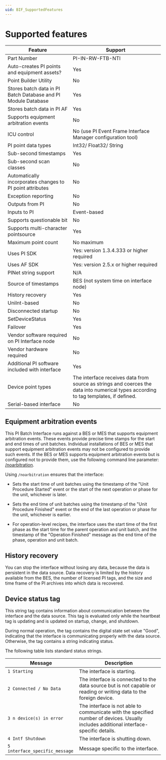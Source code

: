 ```yaml
---
uid: BIF_SupportedFeatures
---
```


# Supported features

<!-- Default Framework topic -->


| Feature | Support |
| ------- | ------- |
| Part Number | PI-IN-RW-FTB-NTI |
| Auto-creates PI points and equipment assets? | Yes |
| Point Builder Utility | No |
| Stores batch data in PI Batch Database and PI Module Database | Yes |
| Stores batch data in PI AF | Yes |
| Supports equipment arbitration events | No |
| ICU control | No (use PI Event Frame Interface Manager configuration tool) |
| PI point data types | Int32/ Float32/ String |
| Sub-second timestamps | Yes |
| Sub-second scan classes | No |
| Automatically incorporates changes to PI point attributes | No |
| Exception reporting | No |
| Outputs from PI | No |
| Inputs to PI | Event-based |
| Supports questionable bit | No |
| Supports multi-character pointsource | Yes |
| Maximum point count | No maximum |
| Uses PI SDK | Yes: version 1.3.4.333 or higher required|
| Uses AF SDK | Yes: version 2.5.x or higher required |
| PINet string support | N/A |
| Source of timestamps | BES (not system time on interface node) |
| History recovery | Yes |
| UniInt-based | No |
| Disconnected startup | No |
| SetDeviceStatus | Yes |
| Failover | Yes |
| Vendor software required on PI Interface node | No |
| Vendor hardware required | No |
| Additional PI software included with interface | Yes  |
| Device point types | The interface receives data from source as strings and coerces the data into numerical types according to tag templates, if defined.|
| Serial-based interface | No |

## Equipment arbitration events

This PI Batch Interface runs against a BES or MES that supports equipment arbitration events. These events provide precise time stamps for the start and end times of unit batches. Individual installations of BES or MES that support equipment arbitration events may not be configured to provide such events. If the BES or MES supports equipment arbitration events but is configured not to provide them, use the following command line parameter: [/noarbitration](xref:BIF_CommandLineParameterReference#noarbitration). 

Using `/noarbitration` ensures that the interface:

* Sets the start time of unit batches using the timestamp of the "Unit Procedure Started" event or the start of the next operation or phase for the unit, whichever is later.

* Sets the end time of unit batches using the timestamp of the "Unit Procedure Finished" event or the end of the last operation or phase for the unit, whichever is earlier.

* For operation-level recipes, the interface uses the start time of the first phase as the start time for the parent operation and unit batch, and the timestamp of the "Operation Finished" message as the end time of the phase, operation and unit batch.

## History recovery

You can stop the interface without losing any data, because the data is persistent in the data source. Data recovery is limited by the history available from the BES, the number of licensed PI tags, and the size and time frame of the PI archives into which data is recovered.

## Device status tag

This string tag contains information about communication between the interface and the data source. This tag is evaluated only while the heartbeat tag is updating and is updated on startup, change, and shutdown.

During normal operation, the tag contains the digital state set value "Good", indicating that the interface is communicating properly with the data source. Otherwise, the tag contains a string indicating status.

The following table lists standard status strings.

| Message | Description |
|--|--|
| `1 Starting` | The interface is starting. |
| `2 Connected / No Data` | The interface is connected to the data source but is not capable or reading or writing data to the foreign device. |
| `3 n device(s) in error` | The interface is not able to communicate with the specified number of devices. Usually includes additional interface-specific details. |
| `4 Intf Shutdown` | The interface is shutting down. |
| `5 interface_specific_message` | Message specific to the interface. |
